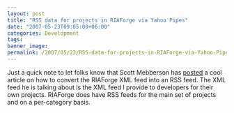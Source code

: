 ```yaml
---
layout: post
title: "RSS data for projects in RIAForge via Yahoo Pipes"
date: "2007-05-23T09:05:00+06:00"
categories: Development 
tags: 
banner_image: 
permalink: /2007/05/23/RSS-data-for-projects-in-RIAForge-via-Yahoo-Pipes
---
```


Just a quick note to let folks know that Scott Mebberson has <a href="http://scottmebberson.wordpress.com/2007/05/22/riaforge-project-lists-as-rss/ ">posted</a> a cool article on how to convert the RIAForge XML feed into an RSS feed. The XML feed he is talking about is the XML feed I provide to developers for their own projects. RIAForge does have RSS feeds for the main set of projects and on a per-category basis.